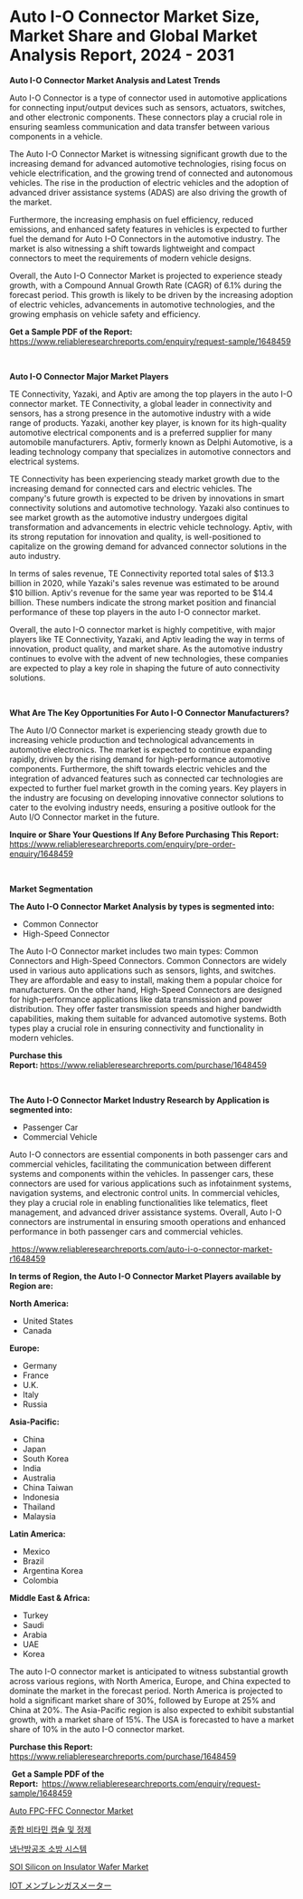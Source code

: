 <p><h1>Auto I-O Connector Market Size, Market Share and Global Market Analysis Report, 2024 - 2031</h1></p><p><strong>Auto I-O Connector Market Analysis and Latest Trends</strong></p>
<p><p>Auto I-O Connector is a type of connector used in automotive applications for connecting input/output devices such as sensors, actuators, switches, and other electronic components. These connectors play a crucial role in ensuring seamless communication and data transfer between various components in a vehicle.</p><p>The Auto I-O Connector Market is witnessing significant growth due to the increasing demand for advanced automotive technologies, rising focus on vehicle electrification, and the growing trend of connected and autonomous vehicles. The rise in the production of electric vehicles and the adoption of advanced driver assistance systems (ADAS) are also driving the growth of the market.</p><p>Furthermore, the increasing emphasis on fuel efficiency, reduced emissions, and enhanced safety features in vehicles is expected to further fuel the demand for Auto I-O Connectors in the automotive industry. The market is also witnessing a shift towards lightweight and compact connectors to meet the requirements of modern vehicle designs.</p><p>Overall, the Auto I-O Connector Market is projected to experience steady growth, with a Compound Annual Growth Rate (CAGR) of 6.1% during the forecast period. This growth is likely to be driven by the increasing adoption of electric vehicles, advancements in automotive technologies, and the growing emphasis on vehicle safety and efficiency.</p></p>
<p><strong>Get a Sample PDF of the Report:&nbsp;</strong> <a href="https://www.reliableresearchreports.com/enquiry/request-sample/1648459">https://www.reliableresearchreports.com/enquiry/request-sample/1648459</a></p>
<p>&nbsp;</p>
<p><strong>Auto I-O Connector Major Market Players</strong></p>
<p><p>TE Connectivity, Yazaki, and Aptiv are among the top players in the auto I-O connector market. TE Connectivity, a global leader in connectivity and sensors, has a strong presence in the automotive industry with a wide range of products. Yazaki, another key player, is known for its high-quality automotive electrical components and is a preferred supplier for many automobile manufacturers. Aptiv, formerly known as Delphi Automotive, is a leading technology company that specializes in automotive connectors and electrical systems.</p><p>TE Connectivity has been experiencing steady market growth due to the increasing demand for connected cars and electric vehicles. The company's future growth is expected to be driven by innovations in smart connectivity solutions and automotive technology. Yazaki also continues to see market growth as the automotive industry undergoes digital transformation and advancements in electric vehicle technology. Aptiv, with its strong reputation for innovation and quality, is well-positioned to capitalize on the growing demand for advanced connector solutions in the auto industry.</p><p>In terms of sales revenue, TE Connectivity reported total sales of $13.3 billion in 2020, while Yazaki's sales revenue was estimated to be around $10 billion. Aptiv's revenue for the same year was reported to be $14.4 billion. These numbers indicate the strong market position and financial performance of these top players in the auto I-O connector market.</p><p>Overall, the auto I-O connector market is highly competitive, with major players like TE Connectivity, Yazaki, and Aptiv leading the way in terms of innovation, product quality, and market share. As the automotive industry continues to evolve with the advent of new technologies, these companies are expected to play a key role in shaping the future of auto connectivity solutions.</p></p>
<p>&nbsp;</p>
<p><strong>What Are The Key Opportunities For Auto I-O Connector Manufacturers?</strong></p>
<p><p>The Auto I/O Connector market is experiencing steady growth due to increasing vehicle production and technological advancements in automotive electronics. The market is expected to continue expanding rapidly, driven by the rising demand for high-performance automotive components. Furthermore, the shift towards electric vehicles and the integration of advanced features such as connected car technologies are expected to further fuel market growth in the coming years. Key players in the industry are focusing on developing innovative connector solutions to cater to the evolving industry needs, ensuring a positive outlook for the Auto I/O Connector market in the future.</p></p>
<p><strong>Inquire or Share Your Questions If Any Before Purchasing This Report:</strong> <a href="https://www.reliableresearchreports.com/enquiry/pre-order-enquiry/1648459">https://www.reliableresearchreports.com/enquiry/pre-order-enquiry/1648459</a></p>
<p>&nbsp;</p>
<p><strong>Market Segmentation</strong></p>
<p><strong>The Auto I-O Connector Market Analysis by types is segmented into:</strong></p>
<p><ul><li>Common Connector</li><li>High-Speed Connector</li></ul></p>
<p><p>The Auto I-O Connector market includes two main types: Common Connectors and High-Speed Connectors. Common Connectors are widely used in various auto applications such as sensors, lights, and switches. They are affordable and easy to install, making them a popular choice for manufacturers. On the other hand, High-Speed Connectors are designed for high-performance applications like data transmission and power distribution. They offer faster transmission speeds and higher bandwidth capabilities, making them suitable for advanced automotive systems. Both types play a crucial role in ensuring connectivity and functionality in modern vehicles.</p></p>
<p><strong>Purchase this Report:&nbsp;</strong><a href="https://www.reliableresearchreports.com/purchase/1648459">https://www.reliableresearchreports.com/purchase/1648459</a></p>
<p>&nbsp;</p>
<p><strong>The Auto I-O Connector Market Industry Research by Application is segmented into:</strong></p>
<p><ul><li>Passenger Car</li><li>Commercial Vehicle</li></ul></p>
<p><p>Auto I-O connectors are essential components in both passenger cars and commercial vehicles, facilitating the communication between different systems and components within the vehicles. In passenger cars, these connectors are used for various applications such as infotainment systems, navigation systems, and electronic control units. In commercial vehicles, they play a crucial role in enabling functionalities like telematics, fleet management, and advanced driver assistance systems. Overall, Auto I-O connectors are instrumental in ensuring smooth operations and enhanced performance in both passenger cars and commercial vehicles.</p></p>
<p><a href="https://www.reliableresearchreports.com/auto-i-o-connector-market-r1648459">&nbsp;https://www.reliableresearchreports.com/auto-i-o-connector-market-r1648459</a></p>
<p><strong>In terms of Region, the Auto I-O Connector Market Players available by Region are:</strong></p>
<p>
    <p> <strong> North America: </strong>
        <ul>
            <li>United States</li>
            <li>Canada</li>
        </ul>
        </p> 
    <p> <strong> Europe: </strong>
        <ul>
            <li>Germany</li>
            <li>France</li>
            <li>U.K.</li>
            <li>Italy</li>
            <li>Russia</li>
        </ul>
        </p> 
    <p> <strong> Asia-Pacific: </strong>
        <ul>
            <li>China</li>
            <li>Japan</li>
            <li>South Korea</li>
            <li>India</li>
            <li>Australia</li>
            <li>China Taiwan</li>
            <li>Indonesia</li>
            <li>Thailand</li>
            <li>Malaysia</li>
        </ul>
        </p> 
    <p> <strong> Latin America: </strong>
        <ul>
            <li>Mexico</li>
            <li>Brazil</li>
            <li>Argentina Korea</li>
            <li>Colombia</li>
        </ul>
        </p> 
    <p> <strong> Middle East & Africa: </strong>
        <ul>
            <li>Turkey</li>
            <li>Saudi</li>
            <li>Arabia</li>
            <li>UAE</li>
            <li>Korea</li>
        </ul>
    </p>
    </p>
<p><p>The auto I-O connector market is anticipated to witness substantial growth across various regions, with North America, Europe, and China expected to dominate the market in the forecast period. North America is projected to hold a significant market share of 30%, followed by Europe at 25% and China at 20%. The Asia-Pacific region is also expected to exhibit substantial growth, with a market share of 15%. The USA is forecasted to have a market share of 10% in the auto I-O connector market.</p></p>
<p><strong>Purchase this Report: </strong><a href="https://www.reliableresearchreports.com/purchase/1648459">https://www.reliableresearchreports.com/purchase/1648459</a></p>
<p>&nbsp;<strong>Get a Sample PDF of the Report:&nbsp;&nbsp;</strong><a href="https://www.reliableresearchreports.com/enquiry/request-sample/1648459">https://www.reliableresearchreports.com/enquiry/request-sample/1648459</a></p>
<p><strong></strong></p>
<p><p><a href="https://github.com/Alonsoolds3wq1d81czn8rbol/Market-Research-Report-List-2/blob/main/auto-fpc-ffc-connector-market.md">Auto FPC-FFC Connector Market</a></p><p><a href="https://github.com/rrmadityapu/Market-Research-Report-List-1/blob/main/1219548103691.md">종합 비타민 캡슐 및 정제</a></p><p><a href="https://github.com/njolsky1/Market-Research-Report-List-1/blob/main/5953861103692.md">냉난방공조 소방 시스템</a></p><p><a href="https://issuu.com/reportprime-2/docs/soi-silicon-on-insulator-wafer-mark_68027f60811f70">SOI Silicon on Insulator Wafer Market</a></p><p><a href="https://github.com/charm854/Market-Research-Report-List-1/blob/main/6385344108794.md">IOT メンブレンガスメーター</a></p></p>